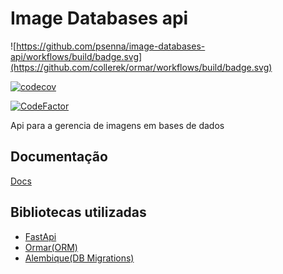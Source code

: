 # Image Databases api

![https://github.com/psenna/image-databases-api/workflows/build/badge.svg](https://github.com/collerek/ormar/workflows/build/badge.svg)

[![codecov](https://codecov.io/gh/psenna/image-databases-api/branch/main/graph/badge.svg?token=H5FGPPSX8R)](https://codecov.io/gh/psenna/image-databases-api)

[![CodeFactor](https://www.codefactor.io/repository/github/psenna/image-databases-api/badge)](https://www.codefactor.io/repository/github/psenna/image-databases-api)

Api para a gerencia de imagens em bases de dados


## Documentação

[Docs](https://psenna.github.io/image-databases-api/)

## Bibliotecas utilizadas

* [FastApi](https://fastapi.tiangolo.com/)
* [Ormar(ORM)](https://collerek.github.io/ormar/)
* [Alembique(DB Migrations)](https://alembic.sqlalchemy.org/en/latest/)
